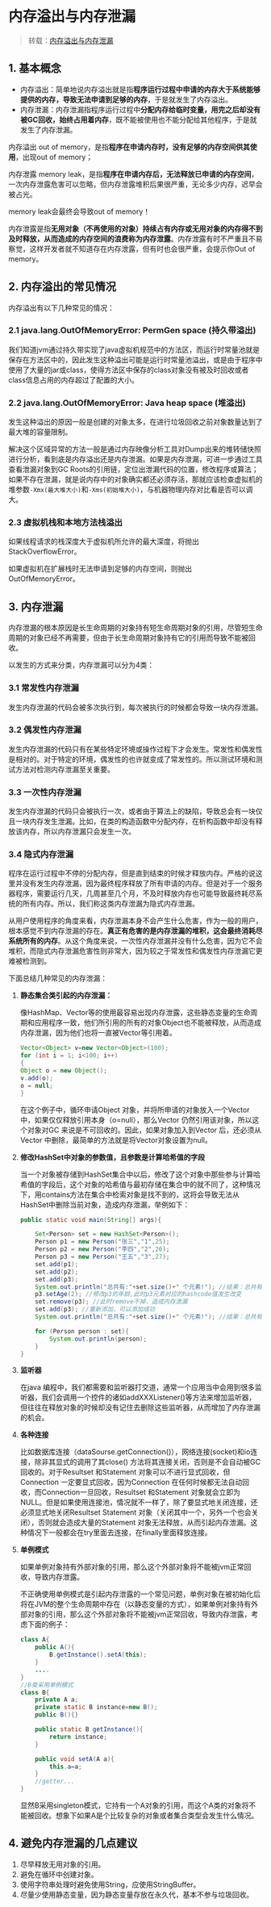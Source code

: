 # 内存溢出与内存泄漏

> 转载：[内存溢出与内存泄漏](https://www.cnblogs.com/xiaoxi/p/7354857.html)

## 1. 基本概念

* 内存溢出：简单地说内存溢出就是指**程序运行过程中申请的内存大于系统能够提供的内存，导致无法申请到足够的内存**，于是就发生了内存溢出。
* 内存泄漏：内存泄漏指程序运行过程中**分配内存给临时变量，用完之后却没有被GC回收，始终占用着内存**，既不能被使用也不能分配给其他程序，于是就发生了内存泄漏。

内存溢出 out of memory，是指**程序在申请内存时，没有足够的内存空间供其使用**，出现out of memory；

内存泄露 memory leak，是指**程序在申请内存后，无法释放已申请的内存空间**，一次内存泄露危害可以忽略，但内存泄露堆积后果很严重，无论多少内存，迟早会被占光。

memory leak会最终会导致out of memory！

内存泄露是指**无用对象（不再使用的对象）持续占有内存或无用对象的内存得不到及时释放，从而造成的内存空间的浪费称为内存泄露**。内存泄露有时不严重且不易察觉，这样开发者就不知道存在内存泄露，但有时也会很严重，会提示你Out of memory。

## 2. 内存溢出的常见情况

内存溢出有以下几种常见的情况：

### 2.1 java.lang.OutOfMemoryError: PermGen space \(持久带溢出\)

我们知道jvm通过持久带实现了java虚拟机规范中的方法区，而运行时常量池就是保存在方法区中的，因此发生这种溢出可能是运行时常量池溢出，或是由于程序中使用了大量的jar或class，使得方法区中保存的class对象没有被及时回收或者class信息占用的内存超过了配置的大小。

### 2.2 java.lang.OutOfMemoryError: Java heap space \(堆溢出\)

发生这种溢出的原因一般是创建的对象太多，在进行垃圾回收之前对象数量达到了最大堆的容量限制。

解决这个区域异常的方法一般是通过内存映像分析工具对Dump出来的堆转储快照进行分析，看到底是内存溢出还是内存泄漏。如果是内存泄漏，可进一步通过工具查看泄漏对象到GC Roots的引用链，定位出泄漏代码的位置，修改程序或算法；如果不存在泄漏，就是说内存中的对象确实都还必须存活，那就应该检查虚拟机的堆参数`-Xmx(最大堆大小)`和`-Xms(初始堆大小)`，与机器物理内存对比看是否可以调大。

### 2.3 虚拟机栈和本地方法栈溢出

如果线程请求的栈深度大于虚拟机所允许的最大深度，将抛出StackOverflowError。

如果虚拟机在扩展栈时无法申请到足够的内存空间，则抛出OutOfMemoryError。

## 3. 内存泄漏

内存泄漏的根本原因是长生命周期的对象持有短生命周期对象的引用，尽管短生命周期的对象已经不再需要，但由于长生命周期对象持有它的引用而导致不能被回收。

以发生的方式来分类，内存泄漏可以分为4类：

### 3.1 常发性内存泄漏

发生内存泄漏的代码会被多次执行到，每次被执行的时候都会导致一块内存泄漏。

### 3.2 偶发性内存泄漏

发生内存泄漏的代码只有在某些特定环境或操作过程下才会发生。常发性和偶发性是相对的。对于特定的环境，偶发性的也许就变成了常发性的。所以测试环境和测试方法对检测内存泄漏至关重要。

### 3.3 一次性内存泄漏

发生内存泄漏的代码只会被执行一次，或者由于算法上的缺陷，导致总会有一块仅且一块内存发生泄漏。比如，在类的构造函数中分配内存，在析构函数中却没有释放该内存，所以内存泄漏只会发生一次。

### 3.4 隐式内存泄漏

程序在运行过程中不停的分配内存，但是直到结束的时候才释放内存。严格的说这里并没有发生内存泄漏，因为最终程序释放了所有申请的内存。但是对于一个服务器程序，需要运行几天，几周甚至几个月，不及时释放内存也可能导致最终耗尽系统的所有内存。所以，我们称这类内存泄漏为隐式内存泄漏。

从用户使用程序的角度来看，内存泄漏本身不会产生什么危害，作为一般的用户，根本感觉不到内存泄漏的存在。**真正有危害的是内存泄漏的堆积，这会最终消耗尽系统所有的内存**。从这个角度来说，一次性内存泄漏并没有什么危害，因为它不会堆积，而隐式内存泄漏危害性则非常大，因为较之于常发性和偶发性内存泄漏它更难被检测到。

下面总结几种常见的内存泄漏：

1. **静态集合类引起的内存泄漏：**

   像HashMap、Vector等的使用最容易出现内存泄露，这些静态变量的生命周期和应用程序一致，他们所引用的所有的对象Object也不能被释放，从而造成内存泄漏，因为他们也将一直被Vector等引用着。

   ```java
   Vector<Object> v=new Vector<Object>(100);
   for (int i = 1; i<100; i++)
   {
   Object o = new Object();
   v.add(o);
   o = null;
   }
   ```

   在这个例子中，循环申请Object 对象，并将所申请的对象放入一个Vector 中，如果仅仅释放引用本身（o=null），那么Vector 仍然引用该对象，所以这个对象对GC 来说是不可回收的。因此，如果对象加入到Vector 后，还必须从Vector 中删除，最简单的方法就是将Vector对象设置为null。

2. **修改HashSet中对象的参数值，且参数是计算哈希值的字段**

   当一个对象被存储到HashSet集合中以后，修改了这个对象中那些参与计算哈希值的字段后，这个对象的哈希值与最初存储在集合中的就不同了，这种情况下，用contains方法在集合中检索对象是找不到的，这将会导致无法从HashSet中删除当前对象，造成内存泄漏，举例如下：

   ```java
   public static void main(String[] args){

       Set<Person> set = new HashSet<Person>();
       Person p1 = new Person("张三","1",25);
       Person p2 = new Person("李四","2",26);
       Person p3 = new Person("王五","3",27);
       set.add(p1);
       set.add(p2);
       set.add(p3);
       System.out.println("总共有:"+set.size()+" 个元素!"); //结果：总共有:3 个元素!
       p3.setAge(2); //修改p3的年龄,此时p3元素对应的hashcode值发生改变
       set.remove(p3); //此时remove不掉，造成内存泄漏
       set.add(p3); //重新添加，可以添加成功
       System.out.println("总共有:"+set.size()+" 个元素!"); //结果：总共有:4 个元素!

       for (Person person : set){
           System.out.println(person);
       }
   }
   ```

3. **监听器**

   在java 编程中，我们都需要和监听器打交道，通常一个应用当中会用到很多监听器，我们会调用一个控件的诸如addXXXListener\(\)等方法来增加监听器，但往往在释放对象的时候却没有记住去删除这些监听器，从而增加了内存泄漏的机会。

4. **各种连接**

   比如数据库连接（dataSourse.getConnection\(\)），网络连接\(socket\)和io连接，除非其显式的调用了其close\(\) 方法将其连接关闭，否则是不会自动被GC 回收的。对于Resultset 和Statement 对象可以不进行显式回收，但Connection 一定要显式回收，因为Connection 在任何时候都无法自动回收，而Connection一旦回收，Resultset 和Statement 对象就会立即为NULL。但是如果使用连接池，情况就不一样了，除了要显式地关闭连接，还必须显式地关闭Resultset Statement 对象（关闭其中一个，另外一个也会关闭），否则就会造成大量的Statement 对象无法释放，从而引起内存泄漏。这种情况下一般都会在try里面去连接，在finally里面释放连接。

5. **单例模式**

   如果单例对象持有外部对象的引用，那么这个外部对象将不能被jvm正常回收，导致内存泄露。

   不正确使用单例模式是引起内存泄露的一个常见问题，单例对象在被初始化后将在JVM的整个生命周期中存在（以静态变量的方式），如果单例对象持有外部对象的引用，那么这个外部对象将不能被jvm正常回收，导致内存泄露，考虑下面的例子：

   ```java
   class A{
       public A(){
           B.getInstance().setA(this);
       }
       ....
   }
   //B类采用单例模式
   class B{
       private A a;
       private static B instance=new B();
       public B(){}

       public static B getInstance(){
           return instance;
       }

       public void setA(A a){
           this.a=a;
       }
       //getter...
   }
   ```

   显然B采用singleton模式，它持有一个A对象的引用，而这个A类的对象将不能被回收。想象下如果A是个比较复杂的对象或者集合类型会发生什么情况。

## 4. 避免内存泄漏的几点建议

1. 尽早释放无用对象的引用。
2. 避免在循环中创建对象。
3. 使用字符串处理时避免使用String，应使用StringBuffer。
4. 尽量少使用静态变量，因为静态变量存放在永久代，基本不参与垃圾回收。

